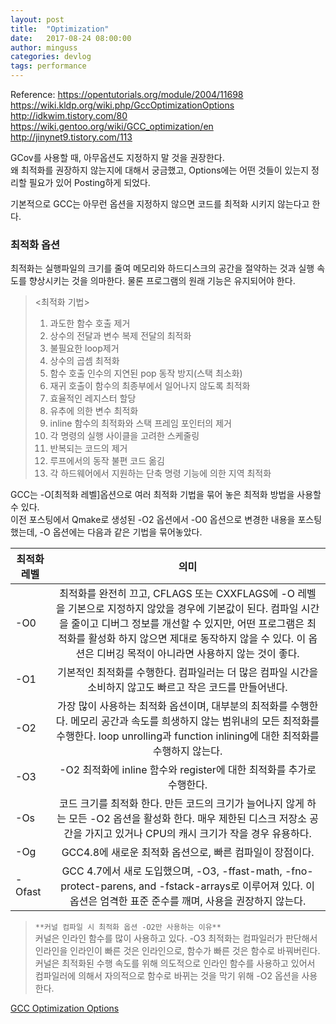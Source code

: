 ```yaml
---
layout: post
title:  "Optimization"
date:   2017-08-24 08:00:00
author: minguss
categories: devlog
tags: performance
---
```



Reference: https://opentutorials.org/module/2004/11698  
https://wiki.kldp.org/wiki.php/GccOptimizationOptions  
http://idkwim.tistory.com/80  
https://wiki.gentoo.org/wiki/GCC_optimization/en  
http://jinynet9.tistory.com/113

GCov를 사용할 때, 아무옵션도 지정하지 말 것을 권장한다.  
왜 최적화를 권장하지 않는지에 대해서 궁금했고, Options에는 어떤 것들이 있는지 정리할 필요가 있어 Posting하게 되었다.  

기본적으로 GCC는 아무런 옵션을 지정하지 않으면 코드를 최적화 시키지 않는다고 한다. 

### 최적화 옵션  
최적화는 실행파일의 크기를 줄여 메모리와 하드디스크의 공간을 절약하는 것과 실행 속도를 향상시키는 것을 의마한다. 물론 프로그램의 원래 기능은 유지되어야 한다.

><최적화 기법>
>1. 과도한 함수 호출 제거
>2. 상수의 전달과 변수 복제 전달의 최적화
>3. 불필요한 loop제거
>1. 상수의 곱셈 최적화
>1. 함수 호출 인수의 지연된 pop 동작 방지(스택 최소화)
>1. 재귀 호출이 함수의 최종부에서 일어나지 않도록 최적화
>1. 효율적인 레지스터 할당
>1. 유추에 의한 변수 최적화
>1. inline 함수의 최적화와 스택 프레임 포인터의 제거
>1. 각 명령의 실행 사이클을 고려한 스케줄링
>1. 반복되는 코드의 제거
>1. 루프에서의 동작 불편 코드 옮김
>1. 각 하드웨어에서 지원하는 단축 명령 기능에 의한 지역 최적화

GCC는 -O[최적화 레벨]옵션으로 여러 최적화 기법을 묶어 놓은 최적화 방법을 사용할 수 있다.  
이전 포스팅에서 Qmake로 생성된 -O2 옵션에서 -O0 옵션으로 변경한 내용을 포스팅 했는데, -O 옵션에는 다음과 같은 기법을 묶어놓았다.



| 최적화 레벨 |                                                                                                                                              의미                                                                                                                                              |
|-------------|:----------------------------------------------------------------------------------------------------------------------------------------------------------------------------------------------------------------------------------------------------------------------------------------------:|
|     -O0     | 최적화를 완전히 끄고, CFLAGS 또는 CXXFLAGS에 -O 레벨을 기본으로 지정하지 않았을 경우에 기본값이 된다. 컴파일 시간을 줄이고 디버그 정보를 개선할 수 있지만, 어떤 프로그램은 최적화를 활성화 하지 않으면 제대로 동작하지 않을 수 있다. 이 옵션은 디버깅 목적이 아니라면 사용하지 않는 것이 좋다. |
|     -O1     | 기본적인 최적화를 수행한다. 컴파일러는 더 많은 컴파일 시간을 소비하지 않고도 빠르고 작은 코드를 만들어낸다.                                                                                                                                                                                    |
|     -O2     | 가장 많이 사용하는 최적화 옵션이며, 대부분의 최적화를 수행한다. 메모리 공간과 속도를 희생하지 않는 범위내의 모든 최적화를 수행한다. loop unrolling과 function inlining에 대한 최적화를 수행하지 않는다.                                                                                        |
|     -O3     | -O2 최적화에 inline 함수와 register에 대한 최적화를 추가로 수행한다.                                                                                                                                                                                                                           |
|     -Os     | 코드 크기를 최적화 한다. 만든 코드의 크기가 늘어나지 않게 하는 모든 -O2 옵션을 활성화 한다. 매우 제한된 디스크 저장소 공간을 가지고 있거나 CPU의 캐시 크기가 작을 경우 유용하다.                                                                                                               |
|     -Og     | GCC4.8에 새로운 최적화 옵션으로, 빠른 컴파일이 장점이다.                                                                                                                                                                                                                                       |
|    -Ofast   | GCC 4.7에서 새로 도입했으며, -O3, -ffast-math, -fno-protect-parens, and -fstack-arrays로 이루어져 있다. 이 옵션은 엄격한 표준 준수를 깨며, 사용을 권장하지 않는다.                                                                                                                             |

>`**커널 컴파일 시 최적화 옵션 -O2만 사용하는 이유**`  
커널은 인라인 함수를 많이 사용하고 있다. -O3 최적화는 컴파일러가 판단해서 인라인을 인라인이 빠른 것은 인라인으로, 함수가 빠른 것은 함수로 바꿔버린다. 커널은 최적화된 수행 속도를 위해 의도적으로 인라인 함수를 사용하고 있어서 컴파일러에 의해서 자의적으로 함수로 바뀌는 것을 막기 위해 -O2 옵션을 사용한다.

[GCC Optimization Options](https://gcc.gnu.org/onlinedocs/gcc/Optimize-Options.html)
